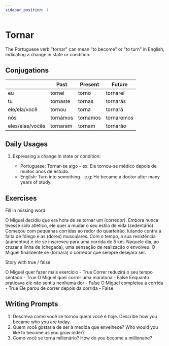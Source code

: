 ```yaml
---
sidebar_position: 1
---
```


# Tornar

The Portuguese verb "tornar" can mean "to become" or "to turn" in English, indicating a change in state or condition.

## Conjugations

|                 | Past     | Present  | Future     |
| --------------- | -------- | -------- | ---------- |
| eu              | tornei   | torno    | tornarei   |
| tu              | tornaste | tornas   | tornarás   |
| ele/ela/você    | tornou   | torna    | tornará    |
| nós             | tornámos | tornamos | tornaremos |
| eles/elas/vocês | tornaram | tornam   | tornarão   |

## Daily Usages

1. Expressing a change in state or condition:

   - Portuguese: Tornar-se algo - ex: Ele tornou-se médico depois de muitos anos de estudo.
   - English: Turn into something - e.g: He became a doctor after many years of study.

## Exercises

Fill in missing word

O Miguel decidiu que era hora de se tornar um (corredor). Embora nunca tivesse sido atlético, ele quer a mudar o seu estilo de vida (sedentário). Começou com pequenas corridas ao redor do quarteirão, lutando contra a falta de fôlego e as (dores) musculares. Com o tempo, a sua resistência (aumentou) e ele se inscreveu para uma corrida de 5 km. Naquele dia, ao cruzar a linha de (chegada), uma sensação de realização o envolveu. O Miguel finalmente se (tornara) o corredor que sempre desejara ser.

Story with true / false

O Miguel quer fazer mais exercício - True
Correr reduzirá o seu tempo sentado - True
O Miguel quer correr uma maratona - False
Enquanto praticava ele não sentiu nenhuma dor - False
O Miguel completou a corrida - True
Ele parou de correr depois da corrida - False

## Writing Prompts

1. Descreva como você se tornou quem você é hoje. Describe how you became who you are today.
2. Quem você gostaria de ser à medida que envelhece? Who would you like to become as you grow older?
3. Como você se torna milionário? How do you become a millionaire?
